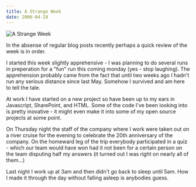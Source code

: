 ```yaml
---
title: A Strange Week
date: 2006-04-28
---
```


![A Strange Week](https://source.unsplash.com/0gkw_9fy0eQ/1600x900)

In the absense of regular blog posts recently perhaps a quick review of the week is in order.

I started this week slightly apprehensive - I was planning to do several runs in preperation for a "fun" run this coming monday (yes - stop laughing). The apprehension probably came from the fact that until two weeks ago I hadn't run any serious distance since last May. Somehow I survived and am here to tell the tale.

At work I have started on a new project so have been up to my ears in Javascript, SharePoint, and HTML. Some of the code I've been looking into is pretty inovative - it might even make it into some of my open source projects at some point.

On Thursday night the staff of the company where I work were taken out on a river cruise for the evening to celebrate the 20th anniversary of the company. On the homeward leg of the trip everybody participated in a quiz - which our team would have won had it not been for a certain person on the team disputing half my answers (it turned out I was right on nearly all of them...)

Last night I work up at 3am and then didn't go back to sleep until 5am. How I made it through the day without falling asleep is anybodies guess.